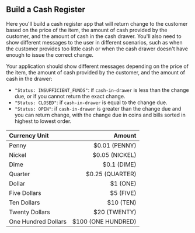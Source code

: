 ## Build a Cash Register
Here you'll build a cash register app that will return change to the customer based on the price of the item, the amount of cash provided by the customer, and the amount of cash in the cash drawer. You'll also need to show different messages to the user in different scenarios, such as when the customer provides too little cash or when the cash drawer doesn't have enough to issue the correct change.

Your application should show different messages depending on the price of the item, the amount of cash provided by the customer, and the amount of cash in the drawer:

- `"Status: INSUFFICIENT_FUNDS"`: if `cash-in-drawer` is less than the change due, or if you cannot return the exact change.
- `"Status: CLOSED"`: if `cash-in-drawer` is equal to the change due.
- `"Status: OPEN"`: if `cash-in-drawer` is greater than the change due and you can return change, with the change due in coins and bills sorted in highest to lowest order.

|Currency Unit      |Amount|
|:------------------|-----:|
|Penny              |$0.01 (PENNY)|
|Nickel             |$0.05 (NICKEL)|
|Dime               |$0.1 (DIME)|
|Quarter            |$0.25 (QUARTER)|
|Dollar             |$1 (ONE)|
|Five Dollars       |$5 (FIVE)|
|Ten Dollars        |$10 (TEN)|
|Twenty Dollars     |$20 (TWENTY)|
|One Hundred Dollars|$100 (ONE HUNDRED)|
